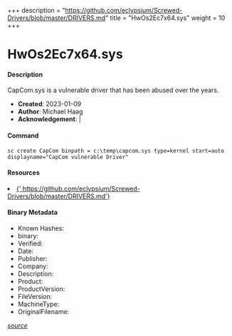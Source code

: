 +++
description = "https://github.com/eclypsium/Screwed-Drivers/blob/master/DRIVERS.md"
title = "HwOs2Ec7x64.sys"
weight = 10
+++

# HwOs2Ec7x64.sys

#### Description

CapCom.sys is a vulnerable driver that has been abused over the years.

- **Created**: 2023-01-09
- **Author**: Michael Haag
- **Acknowledgement**:  | [](https://twitter.com/)

#### Command

```
sc create CapCom binpath = c:\temp\capcom.sys type=kernel start=auto displayname="CapCom vulnerable Driver"
```

#### Resources


<li><a href="{&#39; https://github.com/eclypsium/Screwed-Drivers/blob/master/DRIVERS.md&#39;}">{&#39; https://github.com/eclypsium/Screwed-Drivers/blob/master/DRIVERS.md&#39;}</a></li>





#### Binary Metadata

- Known Hashes: [](https://www.virustotal.com/gui/file/) 
- binary: 
- Verified: 
- Date: 
- Publisher: 
- Company: 
- Description: 
- Product: 
- ProductVersion: 
- FileVersion: 
- MachineType: 
- OriginalFilename: 

[*source*](https://github.com/magicsword-io/LOLDrivers/tree/main/yaml/hwos2ec7x64.sys.yml)
